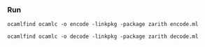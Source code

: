 ### Run
`ocamlfind ocamlc -o encode -linkpkg -package zarith encode.ml`

`ocamlfind ocamlc -o decode -linkpkg -package zarith decode.ml`

